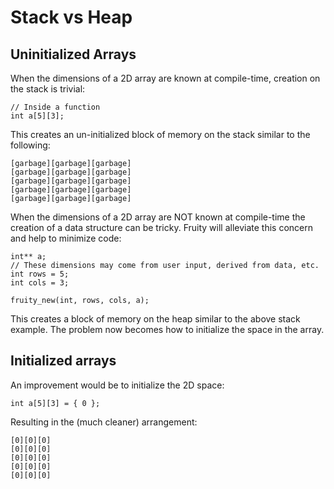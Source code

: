 # Stack vs Heap

## Uninitialized Arrays

When the dimensions of a 2D array are known at compile-time, creation on the stack is trivial:

```
// Inside a function
int a[5][3];
```

This creates an un-initialized block of memory on the stack similar to the following:
```
[garbage][garbage][garbage]
[garbage][garbage][garbage]
[garbage][garbage][garbage]
[garbage][garbage][garbage]
[garbage][garbage][garbage]
```

When the dimensions of a 2D array are NOT known at compile-time the creation of a data structure can be tricky. Fruity will alleviate this concern and help to minimize code:

```
int** a;
// These dimensions may come from user input, derived from data, etc.
int rows = 5;
int cols = 3;

fruity_new(int, rows, cols, a);
```

This creates a block of memory on the heap similar to the above stack example. The problem now becomes how to initialize the space in the array.

## Initialized arrays

An improvement would be to initialize the 2D space:
```
int a[5][3] = { 0 };
```

Resulting in the (much cleaner) arrangement:
```
[0][0][0]
[0][0][0]
[0][0][0]
[0][0][0]
[0][0][0]
```
